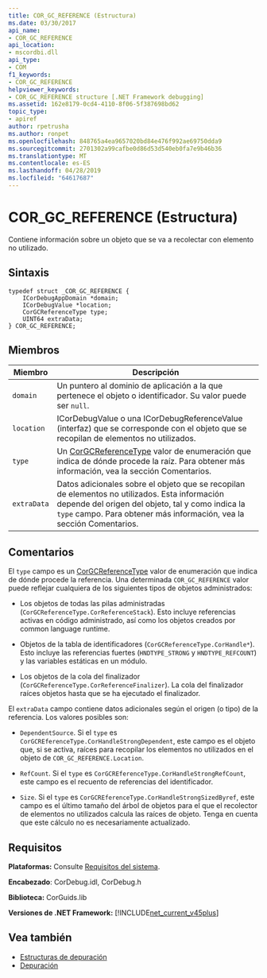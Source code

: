 ```yaml
---
title: COR_GC_REFERENCE (Estructura)
ms.date: 03/30/2017
api_name:
- COR_GC_REFERENCE
api_location:
- mscordbi.dll
api_type:
- COM
f1_keywords:
- COR_GC_REFERENCE
helpviewer_keywords:
- COR_GC_REFERENCE structure [.NET Framework debugging]
ms.assetid: 162e8179-0cd4-4110-8f06-5f387698bd62
topic_type:
- apiref
author: rpetrusha
ms.author: ronpet
ms.openlocfilehash: 848765a4ea9657020bd84e476f992ae69750dda9
ms.sourcegitcommit: 2701302a99cafbe0d86d53d540eb0fa7e9b46b36
ms.translationtype: MT
ms.contentlocale: es-ES
ms.lasthandoff: 04/28/2019
ms.locfileid: "64617687"
---
```

# <a name="corgcreference-structure"></a>COR_GC_REFERENCE (Estructura)
Contiene información sobre un objeto que se va a recolectar con elemento no utilizado.  
  
## <a name="syntax"></a>Sintaxis  
  
```  
typedef struct _COR_GC_REFERENCE {  
    ICorDebugAppDomain *domain;   
    ICorDebugValue *location;  
    CorGCReferenceType type;  
    UINT64 extraData;  
} COR_GC_REFERENCE;  
```  
  
## <a name="members"></a>Miembros  
  
|Miembro|Descripción|  
|------------|-----------------|  
|`domain`|Un puntero al dominio de aplicación a la que pertenece el objeto o identificador. Su valor puede ser `null`.|  
|`location`|ICorDebugValue o una ICorDebugReferenceValue (interfaz) que se corresponde con el objeto que se recopilan de elementos no utilizados.|  
|`type`|Un [CorGCReferenceType](../../../../docs/framework/unmanaged-api/debugging/corgcreferencetype-enumeration.md) valor de enumeración que indica de dónde procede la raíz. Para obtener más información, vea la sección Comentarios.|  
|`extraData`|Datos adicionales sobre el objeto que se recopilan de elementos no utilizados. Esta información depende del origen del objeto, tal y como indica la `type` campo. Para obtener más información, vea la sección Comentarios.|  
  
## <a name="remarks"></a>Comentarios  
 El `type` campo es un [CorGCReferenceType](../../../../docs/framework/unmanaged-api/debugging/corgcreferencetype-enumeration.md) valor de enumeración que indica de dónde procede la referencia. Una determinada `COR_GC_REFERENCE` valor puede reflejar cualquiera de los siguientes tipos de objetos administrados:  
  
- Los objetos de todas las pilas administradas (`CorGCReferenceType.CorReferenceStack`). Esto incluye referencias activas en código administrado, así como los objetos creados por common language runtime.  
  
- Objetos de la tabla de identificadores (`CorGCReferenceType.CorHandle*`). Esto incluye las referencias fuertes (`HNDTYPE_STRONG` y `HNDTYPE_REFCOUNT`) y las variables estáticas en un módulo.  
  
- Los objetos de la cola del finalizador (`CorGCReferenceType.CorReferenceFinalizer`). La cola del finalizador raíces objetos hasta que se ha ejecutado el finalizador.  
  
 El `extraData` campo contiene datos adicionales según el origen (o tipo) de la referencia. Los valores posibles son:  
  
- `DependentSource`. Si el `type` es `CorGCREferenceType.CorHandleStrongDependent`, este campo es el objeto que, si se activa, raíces para recopilar los elementos no utilizados en el objeto de `COR_GC_REFERENCE.Location`.  
  
- `RefCount`. Si el `type` es `CorGCREferenceType.CorHandleStrongRefCount`, este campo es el recuento de referencias del identificador.  
  
- `Size`. Si el `type` es `CorGCREferenceType.CorHandleStrongSizedByref`, este campo es el último tamaño del árbol de objetos para el que el recolector de elementos no utilizados calcula las raíces de objeto. Tenga en cuenta que este cálculo no es necesariamente actualizado.  
  
## <a name="requirements"></a>Requisitos  
 **Plataformas:** Consulte [Requisitos del sistema](../../../../docs/framework/get-started/system-requirements.md).  
  
 **Encabezado**: CorDebug.idl, CorDebug.h  
  
 **Biblioteca:** CorGuids.lib  
  
 **Versiones de .NET Framework:** [!INCLUDE[net_current_v45plus](../../../../includes/net-current-v45plus-md.md)]  
  
## <a name="see-also"></a>Vea también

- [Estructuras de depuración](../../../../docs/framework/unmanaged-api/debugging/debugging-structures.md)
- [Depuración](../../../../docs/framework/unmanaged-api/debugging/index.md)
